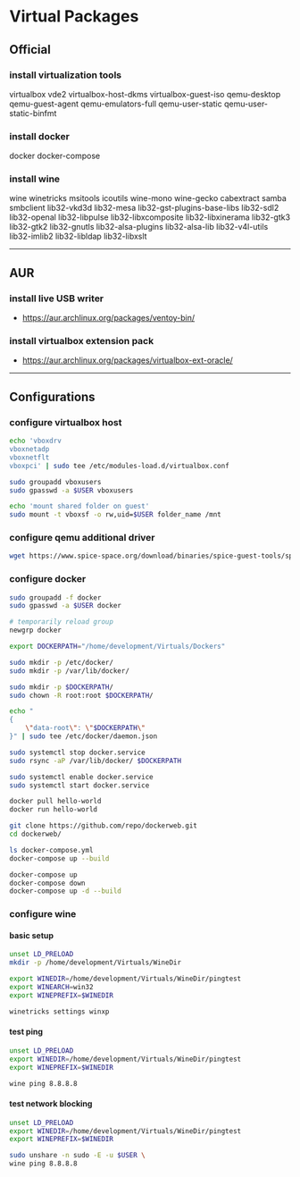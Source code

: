 # Virtual Packages

## Official

### install virtualization tools

virtualbox vde2 virtualbox-host-dkms virtualbox-guest-iso
qemu-desktop qemu-guest-agent qemu-emulators-full
qemu-user-static qemu-user-static-binfmt

### install docker

docker docker-compose

### install wine

wine winetricks msitools icoutils
wine-mono wine-gecko cabextract
samba smbclient lib32-vkd3d
lib32-mesa lib32-gst-plugins-base-libs
lib32-sdl2 lib32-openal lib32-libpulse
lib32-libxcomposite lib32-libxinerama
lib32-gtk3 lib32-gtk2 lib32-gnutls
lib32-alsa-plugins lib32-alsa-lib
lib32-v4l-utils lib32-imlib2
lib32-libldap lib32-libxslt

--------------------------------------------------------------------------------

## AUR

### install live USB writer

- https://aur.archlinux.org/packages/ventoy-bin/

### install virtualbox extension pack

- https://aur.archlinux.org/packages/virtualbox-ext-oracle/

--------------------------------------------------------------------------------

## Configurations

### configure virtualbox host

```sh
echo 'vboxdrv
vboxnetadp
vboxnetflt
vboxpci' | sudo tee /etc/modules-load.d/virtualbox.conf

sudo groupadd vboxusers
sudo gpasswd -a $USER vboxusers
```

```sh
echo 'mount shared folder on guest'
sudo mount -t vboxsf -o rw,uid=$USER folder_name /mnt
```

### configure qemu additional driver

```sh
wget https://www.spice-space.org/download/binaries/spice-guest-tools/spice-guest-tools-latest.exe
```

### configure docker

```sh
sudo groupadd -f docker
sudo gpasswd -a $USER docker

# temporarily reload group
newgrp docker

export DOCKERPATH="/home/development/Virtuals/Dockers"

sudo mkdir -p /etc/docker/
sudo mkdir -p /var/lib/docker/

sudo mkdir -p $DOCKERPATH/
sudo chown -R root:root $DOCKERPATH/

echo "
{
    \"data-root\": \"$DOCKERPATH\"
}" | sudo tee /etc/docker/daemon.json

sudo systemctl stop docker.service
sudo rsync -aP /var/lib/docker/ $DOCKERPATH

sudo systemctl enable docker.service
sudo systemctl start docker.service
```

```sh
docker pull hello-world
docker run hello-world
```

```sh
git clone https://github.com/repo/dockerweb.git
cd dockerweb/

ls docker-compose.yml
docker-compose up --build

docker-compose up
docker-compose down
docker-compose up -d --build
```

### configure wine

#### basic setup

```sh
unset LD_PRELOAD
mkdir -p /home/development/Virtuals/WineDir

export WINEDIR=/home/development/Virtuals/WineDir/pingtest
export WINEARCH=win32
export WINEPREFIX=$WINEDIR

winetricks settings winxp
```

#### test ping

```sh
unset LD_PRELOAD
export WINEDIR=/home/development/Virtuals/WineDir/pingtest
export WINEPREFIX=$WINEDIR

wine ping 8.8.8.8
```

#### test network blocking

```sh
unset LD_PRELOAD
export WINEDIR=/home/development/Virtuals/WineDir/pingtest
export WINEPREFIX=$WINEDIR

sudo unshare -n sudo -E -u $USER \
wine ping 8.8.8.8
```

